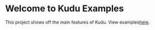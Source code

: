 # Welcome to Kudu Examples

This project shows off the main features of Kudu. View examples[here](http://kudujs.github.io/kudu-examples/).